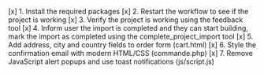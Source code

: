 [x] 1. Install the required packages
[x] 2. Restart the workflow to see if the project is working
[x] 3. Verify the project is working using the feedback tool
[x] 4. Inform user the import is completed and they can start building, mark the import as completed using the complete_project_import tool
[x] 5. Add address, city and country fields to order form (cart.html)
[x] 6. Style the confirmation email with modern HTML/CSS (commande.php)
[x] 7. Remove JavaScript alert popups and use toast notifications (js/script.js)